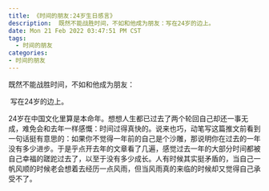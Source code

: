 ```yaml
---
title: 《时间的朋友:24岁生日感言》
description:  既然不能战胜时间，不如和他成为朋友：写在24岁的边上。
date: Mon 21 Feb 2022 03:47:51 PM CST
tags:
  - 时间的朋友
categories:
- 时间的朋友
---
```


 既然不能战胜时间，不如和他成为朋友：

​                  写在24岁的边上。

​    24岁在中国文化里算是本命年。想想人生都已过去了两个轮回自己却还一事无成，难免会和去年一样感慨：时间过得真快的。说来也巧，动笔写这篇推文前看到一句话挺有意思的：如果你不觉得一年前的自己是个沙雕，那说明你在过去的一年没有多少进步。于是乎点开去年的文章看了几遍，感觉过去一年的大部分时间都被自己幸福的蹉跎过去了，以至于没有多少成长。人有时候其实挺矛盾的，当自己一帆风顺的时候老会想着去经历一点风雨，但当风雨真的来临的时候却又觉得自己承受不了。